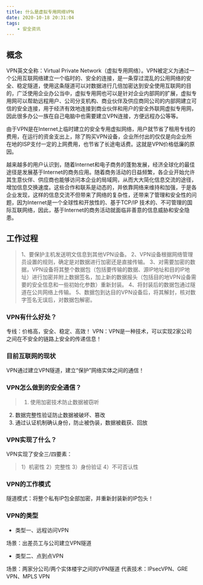 ```yaml
---
title: 什么是虚拟专用网络VPN
date: 2020-10-18 20:31:04
tags:
    - 安全资讯
---
```


## 概念
VPN英文全称：Virtual Private Network（虚拟专用网络）。VPN被定义为通过一个公用互联网络建立一个临时的、安全的连接，是一条穿过混乱的公用网络的安全、稳定隧道，使用这条隧道可以对数据进行几倍加密达到安全使用互联网的目的，广泛使用企业办公当中，虚拟专用网也可以是针对企业内部网的扩展，虚拟专用网可以帮助远程用户、公司分支机构、商业伙伴及供应商同公司的内部网建立可信的安全连接，用于经济有效地连接到商业伙伴和用户的安全外联网虚拟专用网，因此很多办公一族在自己电脑中也需要建立VPN连接，方便远程办公等等。

<!--more-->

由于VPN是在Internet上临时建立的安全专用虚拟网络，用户就节省了租用专线的费用，在运行的资金支出上，除了购买VPN设备，企业所付出的仅仅是向企业所在地的ISP支付一定的上网费用，也节省了长途电话费。这就是VPN价格低廉的原因。

越来越多的用户认识到，随着Internet和电子商务的蓬勃发展，经济全球化的最佳途径是发展基于Internet的商务应用。随着商务活动的日益频繁，各企业开始允许其生意伙伴、供应商也能够访问本企业的局域网，从而大大简化信息交流的途径，增加信息交换速度。这些合作和联系是动态的，并依靠网络来维持和加强，于是各企业发现，这样的信息交流不但带来了网络的复杂性，还带来了管理和安全性的问题，因为Internet是一个全球性和开放性的、基于TCP/IP 技术的、不可管理的国际互联网络，因此，基于Internet的商务活动就面临非善意的信息威胁和安全隐患。

## 工作过程
>1、要保护主机发送明文信息到其他VPN设备。
2、VPN设备根据网络管理员设置的规则，确定是对数据进行加密还是直接传输。
3、对需要加密的数据，VPN设备将其整个数据包（包括要传输的数据、源IP地址和目的lP地址）进行加密并附上数据签名，加上新的数据报头（包括目的地VPN设备需要的安全信息和一些初始化参数）重新封装。
4、将封装后的数据包通过隧道在公共网络上传输。
5、数据包到达目的VPN设备后，将其解封，核对数字签名无误后，对数据包解密。

### VPN有什么好处？

专线：价格高，安全、稳定、高效！
VPN：VPN是一种技术，可以实现2家公司之间在不安全的链路上安全的传递信息！

### 目前互联网的现状

VPN通过建立VPN隧道，建立“保护”网络实体之间的通信！

### VPN怎么做到的安全通信？
>1. 使用加密技术防止数据被窃听
2. 数据完整性验证防止数据被破坏、篡改
3. 通过认证机制确认身份，防止被伪装，数据被截获、回放

### VPN实现了什么？
VPN实现了安全三/四要素：
>1）机密性
2）完整性
3）身份验证
4）不可否认性

### VPN的工作模式

隧道模式：将整个私有IP包全部加密，并重新封装新的IP包头！

### VPN的类型

* 类型一、远程访问VPN

场景：出差员工与公司建立VPN隧道

* 类型二、点到点VPN

场景：两家分公司/两个实体楼宇之间的VPN隧道
代表技术：IPsecVPN、GRE VPN、MPLS VPN
